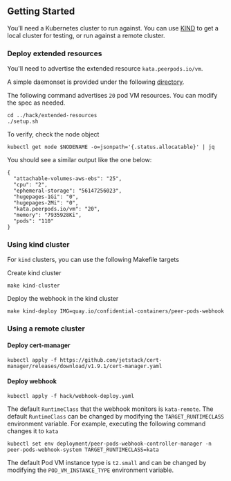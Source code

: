 ## Getting Started
You’ll need a Kubernetes cluster to run against. You can use [KIND](https://sigs.k8s.io/kind) to get a local cluster for testing, or run against a remote cluster.

### Deploy extended resources

You'll need to advertise the extended resource `kata.peerpods.io/vm`.

A simple daemonset is provided under the following [directory](../hack/extended-resources/).

The following command advertises `20` pod VM resources. You can modify the spec as needed.

```
cd ../hack/extended-resources
./setup.sh
```

To verify, check the node object
```
kubectl get node $NODENAME -o=jsonpath='{.status.allocatable}' | jq
```

You should see a similar output like the one below:
```
{
  "attachable-volumes-aws-ebs": "25",
  "cpu": "2",
  "ephemeral-storage": "56147256023",
  "hugepages-1Gi": "0",
  "hugepages-2Mi": "0",
  "kata.peerpods.io/vm": "20",
  "memory": "7935928Ki",
  "pods": "110"
}
```

### Using kind cluster
For `kind` clusters, you can use the following Makefile targets

Create kind cluster
```
make kind-cluster
```
Deploy the webhook in the kind cluster
```
make kind-deploy IMG=quay.io/confidential-containers/peer-pods-webhook
```

### Using a remote cluster

#### Deploy cert-manager
```
kubectl apply -f https://github.com/jetstack/cert-manager/releases/download/v1.9.1/cert-manager.yaml
```

#### Deploy webhook
```
kubectl apply -f hack/webhook-deploy.yaml
```

The default `RuntimeClass` that the webhook monitors is `kata-remote`.
The default `RuntimeClass` can be changed by modifying the `TARGET_RUNTIMECLASS` environment variable.
For example, executing the following command changes it to `kata`

```
kubectl set env deployment/peer-pods-webhook-controller-manager -n peer-pods-webhook-system TARGET_RUNTIMECLASS=kata
```

The default Pod VM instance type is `t2.small` and can be changed by modifying the `POD_VM_INSTANCE_TYPE` environment variable.
